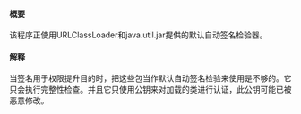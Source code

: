 #### 概要
该程序正使用URLClassLoader和java.util.jar提供的默认自动签名检验器。

#### 解释
当签名用于权限提升目的时，把这些包当作默认自动签名检验来使用是不够的。它只会执行完整性检查。并且它只使用公钥来对加载的类进行认证，此公钥可能已被恶意修改。
